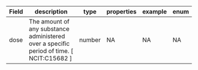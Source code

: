 |Field | description | type | properties | example | enum|
| ---| ---| ---| ---| ---| --- |
| dose | The amount of any substance administered over a specific period of time. [ NCIT:C15682 ]  | number | NA | NA | NA|

